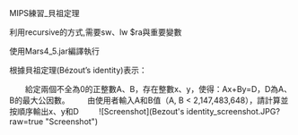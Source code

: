 MIPS練習_貝祖定理

利用recursive的方式,需要sw、lw $ra與重要變數

使用Mars4_5.jar編譯執行

根據貝祖定理(Bézout’s identity)表示：

　　給定兩個不全為0的正整數A、B，存在整數x、y，使得：Ax+By=D，D為A、B的最大公因數。
　　由使用者輸入A和B值（A, B < 2,147,483,648），請計算並按順序輸出x、y和D
　　
![Screenshot](Bezout's identity_screenshot.JPG?raw=true "Screenshot")
